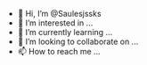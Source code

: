 - 👋 Hi, I’m @Saulesjssks
- 👀 I’m interested in ...
- 🌱 I’m currently learning ...
- 💞️ I’m looking to collaborate on ...
- 📫 How to reach me ...

<!---
Saulesjssks/Saulesjssks is a ✨ special ✨ repository because its `README.md` (this file) appears on your GitHub profile.
You can click the Preview link to take a look at your changes.
--->
